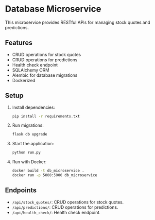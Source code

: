 # Database Microservice

This microservice provides RESTful APIs for managing stock quotes and predictions. 

## Features

- CRUD operations for stock quotes
- CRUD operations for predictions
- Health check endpoint
- SQLAlchemy ORM
- Alembic for database migrations
- Dockerized

## Setup

1. Install dependencies:

    ```bash
    pip install -r requirements.txt
    ```

2. Run migrations:

    ```bash
    flask db upgrade
    ```

3. Start the application:

    ```bash
    python run.py
    ```

4. Run with Docker:

    ```bash
    docker build -t db_microservice .
    docker run -p 5000:5000 db_microservice
    ```

## Endpoints

- `/api/stock_quotes/`: CRUD operations for stock quotes.
- `/api/predictions/`: CRUD operations for predictions.
- `/api/health_check/`: Health check endpoint.
